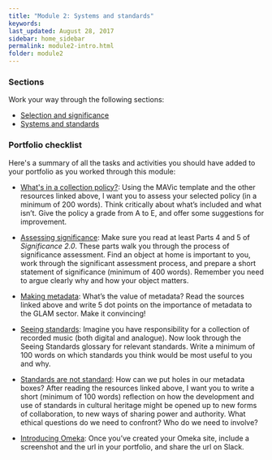 ```yaml
---
title: "Module 2: Systems and standards"
keywords: 
last_updated: August 28, 2017
sidebar: home_sidebar
permalink: module2-intro.html
folder: module2
---
```


### Sections

Work your way through the following sections:

* [Selection and significance](module2-selection-significance.html)
* [Systems and standards](module2-systems-standards.html)

### Portfolio checklist

Here's a summary of all the tasks and activities you should have added to your portfolio as you worked through this module:

* [What's in a collection policy?](module2-selection-significance.html#whats-in-a-collection-policy): Using the MAVic template and the other resources linked above, I want you to assess your selected policy (in a minimum of 200 words). Think critically about what’s included and what isn’t. Give the policy a grade from A to E, and offer some suggestions for improvement.

* [Assessing significance](module2-selection-significance.html#assessing-significance): Make sure you read at least Parts 4 and 5 of *Significance 2.0*. These parts walk you through the process of significance assessment. Find an object at home is important to you, work through the significant assessment process, and prepare a short statement of significance (minimum of 400 words). Remember you need to argue clearly why and how your object matters.

* [Making metadata](module2-systems-standards.html#making-metadata): What’s the value of metadata? Read the sources linked above and write 5 dot points on the importance of metadata to the GLAM sector. Make it convincing!

* [Seeing standards](module2-systems-standards.html#seeing-standards): Imagine you have responsibility for a collection of recorded music (both digital and analogue). Now look through the Seeing Standards glossary for relevant standards. Write a minimum of 100 words on which standards you think would be most useful to you and why.

* [Standards are not standard](module2-systems-standards.html#standards-are-not-standard): How can we put holes in our metadata boxes? After reading the resources linked above, I want you to write a short (minimum of 100 words) reflection on how the development and use of standards in cultural heritage might be opened up to new forms of collaboration, to new ways of sharing power and authority. What ethical questions do we need to confront? Who do we need to involve?

* [Introducing Omeka](module2-systems-standards.html#introducing-omeka): Once you’ve created your Omeka site, include a screenshot and the url in your portfolio, and share the url on Slack.
